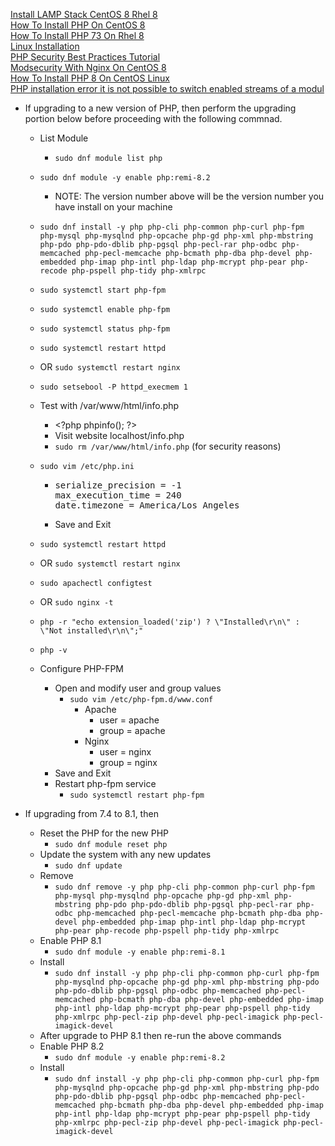 [Install LAMP Stack CentOS 8 Rhel 8](https://www.linuxbabe.com/redhat/install-lamp-stack-centos-8-rhel-8)<br />
[How To Install PHP On CentOS 8](https://linuxize.com/post/how-to-install-php-on-centos-8/)<br />
[How To Install PHP 73 On Rhel 8](https://www.itzgeek.com/how-tos/linux/centos-how-tos/how-to-install-php-7-3-on-rhel-8.html)<br />
[Linux Installation](https://www.scriptcase.net/docs/en_us/v9/manual/02-scriptcase-installation/06-linux_php/)<br />
[PHP Security Best Practices Tutorial](https://www.cyberciti.biz/tips/php-security-best-practices-tutorial.html)<br />
[Modsecurity With Nginx On CentOS 8](https://www.aventistech.com/kb/modsecurity-with-nginx-on-centos-8/)<br />
[How To Install PHP 8 On CentOS Linux](https://computingforgeeks.com/how-to-install-php-8-on-centos-linux/)<br />
[PHP installation error it is not possible to switch enabled streams of a modul](https://stackoverflow.com/questions/63080021/php-installation-error-it-is-not-possible-to-switch-enabled-streams-of-a-modul)

* If upgrading to a new version of PHP, then perform the upgrading portion below before proceeding with the following commnad.
  * List Module
    * `sudo dnf module list php`
  * `sudo dnf module -y enable php:remi-8.2`
    * NOTE: The version number above will be the version number you have install on your machine
  * `sudo dnf install -y php php-cli php-common php-curl php-fpm php-mysql php-mysqlnd php-opcache php-gd php-xml php-mbstring php-pdo php-pdo-dblib php-pgsql php-pecl-rar php-odbc php-memcached php-pecl-memcache php-bcmath php-dba php-devel php-embedded php-imap php-intl php-ldap php-mcrypt php-pear php-recode php-pspell php-tidy php-xmlrpc`
  * `sudo systemctl start php-fpm`
  * `sudo systemctl enable php-fpm`
  * `sudo systemctl status php-fpm`
  * `sudo systemctl restart httpd`
  * OR `sudo systemctl restart nginx`
  * `sudo setsebool -P httpd_execmem 1`
  * Test with /var/www/html/info.php
    * \<?php phpinfo(); ?\>
    * Visit website localhost/info.php
    * `sudo rm /var/www/html/info.php` (for security reasons)
  * `sudo vim /etc/php.ini`
    * <pre>
      serialize_precision = -1
      max_execution_time = 240
      date.timezone = America/Los_Angeles
      </pre>
    * Save and Exit
  * `sudo systemctl restart httpd`
  * OR `sudo systemctl restart nginx`
  * `sudo apachectl configtest`
  * OR `sudo nginx -t`
  * `php -r "echo extension_loaded('zip') ? \"Installed\r\n\" : \"Not installed\r\n\";"`
  * `php -v`

  * Configure PHP-FPM
    * Open and modify user and group values
      * `sudo vim /etc/php-fpm.d/www.conf`
        * Apache
          * user = apache
          * group = apache
        * Nginx
          * user = nginx
          * group = nginx
    * Save and Exit
    * Restart php-fpm service
      * `sudo systemctl restart php-fpm`

* If upgrading from 7.4 to 8.1, then
  * Reset the PHP for the new PHP
    * `sudo dnf module reset php`
  * Update the system with any new updates
    *  `sudo dnf update`
  * Remove
    * `sudo dnf remove -y php php-cli php-common php-curl php-fpm php-mysql php-mysqlnd php-opcache php-gd php-xml php-mbstring php-pdo php-pdo-dblib php-pgsql php-pecl-rar php-odbc php-memcached php-pecl-memcache php-bcmath php-dba php-devel php-embedded php-imap php-intl php-ldap php-mcrypt php-pear php-recode php-pspell php-tidy php-xmlrpc`
  * Enable PHP 8.1
    * `sudo dnf module -y enable php:remi-8.1`
  * Install
    * `sudo dnf install -y php php-cli php-common php-curl php-fpm php-mysqlnd php-opcache php-gd php-xml php-mbstring php-pdo php-pdo-dblib php-pgsql php-odbc php-memcached php-pecl-memcached php-bcmath php-dba php-devel php-embedded php-imap php-intl php-ldap php-mcrypt php-pear php-pspell php-tidy php-xmlrpc php-pecl-zip php-devel php-pecl-imagick php-pecl-imagick-devel`
  * After upgrade to PHP 8.1 then re-run the above commands
  * Enable PHP 8.2
    * `sudo dnf module -y enable php:remi-8.2`
  * Install
    * `sudo dnf install -y php php-cli php-common php-curl php-fpm php-mysqlnd php-opcache php-gd php-xml php-mbstring php-pdo php-pdo-dblib php-pgsql php-odbc php-memcached php-pecl-memcached php-bcmath php-dba php-devel php-embedded php-imap php-intl php-ldap php-mcrypt php-pear php-pspell php-tidy php-xmlrpc php-pecl-zip php-devel php-pecl-imagick php-pecl-imagick-devel`
